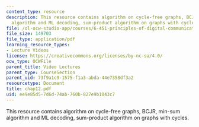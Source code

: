 ```yaml
---
content_type: resource
description: This resource contains algorithm on cycle-free graphs, BCJR, min-sum
  algorithm and ML decoding, sum-product algorithm on graphs with cycles.
file: /ol-ocw-studio-app/courses/6-451-principles-of-digital-communication-ii-spring-2005/ee9e85d57d6d74ab760b827e9b1043c7_chap12.pdf
file_size: 149703
file_type: application/pdf
learning_resource_types:
- Lecture Videos
license: https://creativecommons.org/licenses/by-nc-sa/4.0/
ocw_type: OCWFile
parent_title: Video Lectures
parent_type: CourseSection
parent_uid: 73f9a1c9-1575-f1a3-abda-44e7358df3a2
resourcetype: Document
title: chap12.pdf
uid: ee9e85d5-7d6d-74ab-760b-827e9b1043c7
---
```

This resource contains algorithm on cycle-free graphs, BCJR, min-sum algorithm and ML decoding, sum-product algorithm on graphs with cycles.